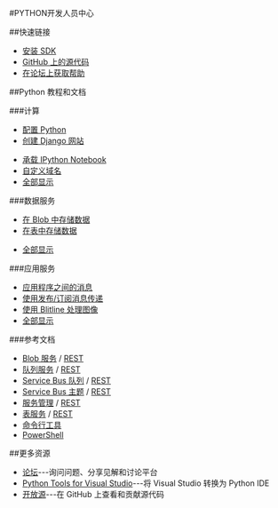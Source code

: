 <properties 
pageTitle="Windows Azure 开发人员中心：PYTHON" 
description="" 
services="PYTHON" 
documentationCenter="Develop" 
authors="" 
manager="Tiffena" 
editor="Eric Chen" />
<tags ms.service="PYTHON"
    ms.date=""
    wacn.date=""
    />

#PYTHON开发人员中心

##快速链接
- [安装 SDK](/documentation/articles/python-how-to-install/)
- [GitHub 上的源代码](https://github.com/WindowsAzure/azure-sdk-for-python)
- [在论坛上获取帮助](http://pytools.codeplex.com/discussions)

##Python 教程和文档

###计算

- [配置 Python](/documentation/articles/web-sites-python-configure/)
- [创建 Django 网站](/documentation/articles/web-sites-python-create-deploy-django-app/)
<!--- [从 Visual Studio 部署](/documentation/articles/web-sites-python-ptvs-django-mysql/)-->
- [承载 IPython Notebook](/documentation/articles/virtual-machines-python-ipython-notebook/)
- [自定义域名](/documentation/articles/web-sites-custom-domain-name/)
- [全部显示](/develop/python/compute/)

###数据服务

- [在 Blob 中存储数据](/documentation/articles/storage-python-how-to-use-blob-storage/)
- [在表中存储数据](/documentation/articles/storage-python-how-to-use-table-storage/)
<!--- [将 Python 与 HDInsight 配合使用](zh-cn/documentation/articles/hdinsight-python/)-->
- [全部显示](/develop/python/data-services/)

###应用服务

- [应用程序之间的消息](/documentation/articles/service-bus-python-how-to-use-queues/)
- [使用发布/订阅消息传递](/documentation/articles/service-bus-python-how-to-use-topics-subscriptions/)
- [使用 Blitline 处理图像](/documentation/articles/store-blitline-how-to-use/)
- [全部显示](/develop/python/app-services/)

###参考文档

- [Blob 服务](/documentation/articles/storage-python-how-to-use-blob-storage/) / [REST](http://msdn.microsoft.com/zh-cn/library/azure/dd179355)
- [队列服务](/documentation/articles/storage-python-how-to-use-queue-storage/) / [REST](http://msdn.microsoft.com/zh-cn/library/azure/dd179355)
- [Service Bus 队列](zh-cn/documentation/articles/service-bus-python-how-to-use-queues/) / [REST](http://msdn.microsoft.com/zh-cn/library/azure/hh780717)
- [Service Bus 主题](/documentation/articles/service-bus-python-how-to-use-topics-subscriptions/) / [REST](http://msdn.microsoft.com/zh-cn/library/azure/hh780717)
- [服务管理](/documentation/articles/cloud-services-python-how-to-use-service-management/) / [REST](http://msdn.microsoft.com/zh-cn/library/azure/ee460799)
- [表服务](/documentation/articles/storage-python-how-to-use-table-storage/) / [REST](http://msdn.microsoft.com/zh-cn/library/azure/dd179355)
- [命令行工具](/documentation/articles/xplat-cli/)
- [PowerShell](/documentation/articles/install-configure-powershell/) 

##更多资源

- [论坛](http://pytools.codeplex.com/discussions)---询问问题、分享见解和讨论平台
- [Python Tools for Visual Studio](http://pytools.codeplex.com/)---将 Visual Studio 转换为 Python IDE
- [开放源](https://github.com/windowsazure/azure-sdk-for-python/)---在 GitHub 上查看和贡献源代码

